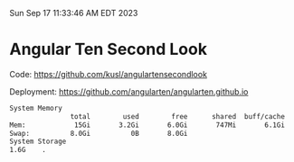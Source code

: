 Sun Sep 17 11:33:46 AM EDT 2023

# Angular Ten Second Look

Code: https://github.com/kusl/angulartensecondlook

Deployment: https://github.com/angularten/angularten.github.io

```bash
System Memory
               total        used        free      shared  buff/cache   available
Mem:            15Gi       3.2Gi       6.0Gi       747Mi       6.1Gi        11Gi
Swap:          8.0Gi          0B       8.0Gi
System Storage
1.6G	.
```
```bash
